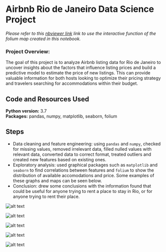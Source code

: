# Airbnb Rio de Janeiro Data Science Project

*Please refer to this [nbviewer link](https://nbviewer.jupyter.org/github/RStremel/Airbnb-Rio-de-Janeiro/blob/main/Airbnb%20Rio%20de%20Janeiro%20-%20Data%20Analysis.ipynb#Exploratory-Data-Analysis) link to use the interactive function of the folium map created in this notebook.*

### Project Overview:
The goal of this project is to analyze Airbnb listing data for Rio de Janeiro to uncover insights about the factors that influence listing prices and build a predictive model to estimate the price of new listings. This can provide valuable information for both hosts looking to optimize their pricing strategy and travelers searching for accommodations within their budget.

## Code and Resources Used 
**Python version:** 3.7  
**Packages:** pandas, numpy, matplotlib, seaborn, folium

## Steps
* Data cleaning and feature engineering: using `pandas` and `numpy`, checked for missing values, removed irrelevant data, filled nulled values with relevant data, converted data to correct format, treated outliers and created new features based on existing ones.
* Exploratory analysis: used graphical packages such as `matplotlib` and `seaborn` to find correlations between features and `folium` to show the distribution of available accomodations and price. Some examples of these graphs and maps can be seen below.
* Conclusion: drew some conclusions with the information found that could be useful for anyone trying to rent a place to stay in Rio, or for anyone trying to rent their place.

![alt text](https://i.imgur.com/4dfOz1d.png)

![alt text](https://i.imgur.com/m0FtBCw.png)

![alt text](https://i.imgur.com/ULgdR0X.png)

![alt text](https://i.imgur.com/91PygvY.png)

![alt text](https://i.imgur.com/A9nCfky.png)
